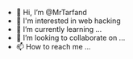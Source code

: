 - 👋 Hi, I’m @MrTarfand
- 👀 I'm interested in web hacking
- 🌱 I’m currently learning ...
- 💞️ I’m looking to collaborate on ...
- 📫 How to reach me ...

<!---
MrTarfand/MrTarfand is a ✨ special ✨ repository because its `README.md` (this file) appears on your GitHub profile.
You can click the Preview link to take a look at your changes.
--->
